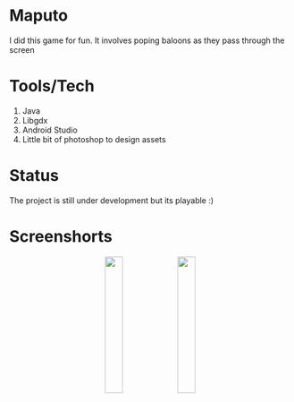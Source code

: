 # Maputo
I did this game for fun. It involves poping baloons as they pass through the screen

# Tools/Tech
1. Java
2. Libgdx
3. Android Studio
4. Little bit of photoshop to design assets

# Status
The project is still under development but its playable :)

# Screenshorts
<p align="center">
<img src="https://drive.google.com/uc?export=view&id=1IS4aicQQ-DfLuCB8IL8YnLK_ljdDQoVP" width="25%" height="25%"/>

<img src="https://drive.google.com/uc?export=view&id=10lkR-ov4Yxmj5KBDoUvakMAwocdbSSJb" width="25%" height="25%"/>
  
</p>


